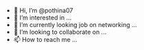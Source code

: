 - 👋 Hi, I’m @pothina07
- 👀 I’m interested in ...
- 🌱 I’m currently looking job on networking ...
- 💞️ I’m looking to collaborate on ...
- 📫 How to reach me ...

<!---
pothina07/pothina07 is a ✨ special ✨ repository because its `README.md` (this file) appears on your GitHub profile.
You can click the Preview link to take a look at your changes.
--->
